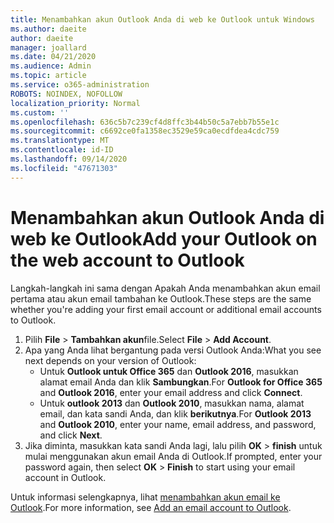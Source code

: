 ```yaml
---
title: Menambahkan akun Outlook Anda di web ke Outlook untuk Windows
ms.author: daeite
author: daeite
manager: joallard
ms.date: 04/21/2020
ms.audience: Admin
ms.topic: article
ms.service: o365-administration
ROBOTS: NOINDEX, NOFOLLOW
localization_priority: Normal
ms.custom: ''
ms.openlocfilehash: 636c5b7c239cf4d8ffc3b44b50c5a7ebb7b55e1c
ms.sourcegitcommit: c6692ce0fa1358ec3529e59ca0ecdfdea4cdc759
ms.translationtype: MT
ms.contentlocale: id-ID
ms.lasthandoff: 09/14/2020
ms.locfileid: "47671303"
---
```

# <a name="add-your-outlook-on-the-web-account-to-outlook"></a><span data-ttu-id="56581-102">Menambahkan akun Outlook Anda di web ke Outlook</span><span class="sxs-lookup"><span data-stu-id="56581-102">Add your Outlook on the web account to Outlook</span></span>

<span data-ttu-id="56581-103">Langkah-langkah ini sama dengan Apakah Anda menambahkan akun email pertama atau akun email tambahan ke Outlook.</span><span class="sxs-lookup"><span data-stu-id="56581-103">These steps are the same whether you're adding your first email account or additional email accounts to Outlook.</span></span>

1. <span data-ttu-id="56581-104">Pilih **File**  >  **Tambahkan akun**file.</span><span class="sxs-lookup"><span data-stu-id="56581-104">Select **File** > **Add Account**.</span></span>
1. <span data-ttu-id="56581-105">Apa yang Anda lihat bergantung pada versi Outlook Anda:</span><span class="sxs-lookup"><span data-stu-id="56581-105">What you see next depends on your version of Outlook:</span></span>
    - <span data-ttu-id="56581-106">Untuk **Outlook untuk Office 365** dan **Outlook 2016**, masukkan alamat email Anda dan klik **Sambungkan**.</span><span class="sxs-lookup"><span data-stu-id="56581-106">For **Outlook for Office 365** and **Outlook 2016**, enter your email address and click **Connect**.</span></span>
    - <span data-ttu-id="56581-107">Untuk **outlook 2013** dan **Outlook 2010**, masukkan nama, alamat email, dan kata sandi Anda, dan klik **berikutnya**.</span><span class="sxs-lookup"><span data-stu-id="56581-107">For **Outlook 2013** and **Outlook 2010**, enter your name, email address, and password, and click **Next**.</span></span>
1. <span data-ttu-id="56581-108">Jika diminta, masukkan kata sandi Anda lagi, lalu pilih **OK**  >  **finish** untuk mulai menggunakan akun email Anda di Outlook.</span><span class="sxs-lookup"><span data-stu-id="56581-108">If prompted, enter your password again, then select **OK** > **Finish** to start using your email account in Outlook.</span></span>

<span data-ttu-id="56581-109">Untuk informasi selengkapnya, lihat [menambahkan akun email ke Outlook](https://support.office.com/article/6e27792a-9267-4aa4-8bb6-c84ef146101b).</span><span class="sxs-lookup"><span data-stu-id="56581-109">For more information, see [Add an email account to Outlook](https://support.office.com/article/6e27792a-9267-4aa4-8bb6-c84ef146101b).</span></span>
